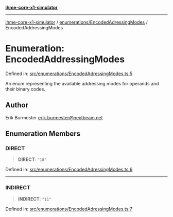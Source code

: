 [**ihme-core-x1-simulator**](../../../README.md)

***

[ihme-core-x1-simulator](../../../modules.md) / [enumerations/EncodedAdressingModes](../README.md) / EncodedAddressingModes

# Enumeration: EncodedAddressingModes

Defined in: [src/enumerations/EncodedAdressingModes.ts:5](https://github.com/ProgrammIt/CPU-Simulator/blob/7552359f9aa6207ad192c9a5fcb9c9063dd40c2c/src/enumerations/EncodedAdressingModes.ts#L5)

An enum representing the available addressing modes for operands and their binary codes.

## Author

Erik Burmester <erik.burmester@nextbeam.net>

## Enumeration Members

### DIRECT

> **DIRECT**: `"10"`

Defined in: [src/enumerations/EncodedAdressingModes.ts:6](https://github.com/ProgrammIt/CPU-Simulator/blob/7552359f9aa6207ad192c9a5fcb9c9063dd40c2c/src/enumerations/EncodedAdressingModes.ts#L6)

***

### INDIRECT

> **INDIRECT**: `"11"`

Defined in: [src/enumerations/EncodedAdressingModes.ts:7](https://github.com/ProgrammIt/CPU-Simulator/blob/7552359f9aa6207ad192c9a5fcb9c9063dd40c2c/src/enumerations/EncodedAdressingModes.ts#L7)
